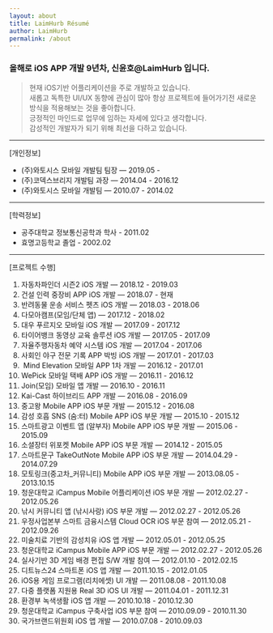 ```yaml
---
layout: about
title: LaimHurb Résumé
author: LaimHurb
permalink: /about
---
```


### 올해로 iOS APP 개발 9년차, 신윤호@LaimHurb 입니다.

> 현재 iOS기반 어플리케이션을 주로 개발하고 있습니다. <br>새롭고 독특한 UI/UX 동향에 관심이 많아 항상 프로젝트에 들어가기전 새로운 방식을 적용해보는 것을 좋아합니다.<br>
> 긍정적인 마인드로 업무에 임하는 자세에 있다고 생각합니다. <br>감성적인 개발자가 되기 위해 최선을 다하고 있습니다.<br>

---

[개인정보]<br>
* (주)와토시스 모바일 개발팀 팀장 — 2019.05 - 
* (주)코덱스브리지 개발팀 과장 — 2014.04 - 2016.12
* (주)와토시스 모바일 개발팀 — 2010.07 - 2014.02

---

[학력정보]<br>
* 공주대학교 정보통신공학과 학사 - 2011.02
* 효명고등학교 졸업 - 2002.02

---

[프로젝트 수행]
1. 자동차파인더 시즌2 iOS 개발 — 2018.12 - 2019.03<br>
2. 건설 인력 중장비 APP iOS 개발 — 2018.07 - 현재 <br>
3. 반려동물 운송 서비스 펫츠 iOS 개발 — 2018.03 - 2018.06 <br>
4. 다모아캠프(모임/단체 앱) — 2017.12 - 2018.02 <br>
5. 대우 푸르지오 모바일 iOS 개발 — 2017.09 - 2017.12 <br>
6. 타이어뱅크 동영상 교육 솔루션 iOS 개발 — 2017.05 - 2017.09 <br>
7. 자율주행자동차 예약 시스템 iOS 개발 — 2017.04 - 2017.06 <br>
8. 사회인 야구 전문 기록 APP 박빙 iOS 개발 — 2017.01 - 2017.03 <br>
9.  Mind Elevation 모바일 APP 1차 개발 — 2016.12 - 2017.01 <br> 
10. WePick 모바일 택배 APP iOS 개발 — 2016.11 - 2016.12<br>
11. Join(모임) 모바일 앱 개발 — 2016.10 - 2016.11 <br>
12. Kai-Cast 하이브리드 APP 개발 — 2016.08 - 2016.09 <br>
13. 중고왕 Mobile APP iOS 부문 개발 — 2015.12 - 2016.08 <br>
14. 감성 호흡 SNS (숨:터) Mobile APP iOS 부문 개발 — 2015.10 - 2015.12 <br>
15. 스마트광고 이벤트 앱 (알부자) Mobile APP iOS 부문 개발 — 2015.06 - 2015.09 <br>
16. 소셜장터 위포켓 Mobile APP iOS 부문 개발 — 2014.12 - 2015.05 <br>
17. 스마트문구 TakeOutNote Mobile APP iOS 부문 개발 — 2014.04.29 - 2014.07.29 <br>
18. 모토링크(중고차_커뮤니티) Mobile APP iOS 부문 개발 — 2013.08.05 - 2013.10.15 <br>
19. 청운대학교 iCampus Mobile 어플리케이션 iOS 부문 개발 — 2012.02.27 - 2012.05.26 <br>
20. 낚시 커뮤니티 앱 (낚시사랑) iOS 부문 개발 — 2012.02.27 - 2012.05.26 <br>
21. 우정사업본부 스마트 금융시스템 Cloud OCR iOS 부문 참여 — 2012.05.21 - 2012.09.26 <br>
22. 미술치료 기반의 감성치유 iOS 앱 개발 — 2012.05.01 - 2012.05.25 <br>
23. 청운대학교 iCampus Mobile APP iOS 부문 개발 — 2012.02.27 - 2012.05.26 <br>
24. 실사기반 3D 게임 배경 편집 S/W  개발 참여 — 2012.01.10 - 2012.02.15 <br>
25. 디트뉴스24 스마트폰 iOS 앱 개발 — 2011.10.15 - 2012.01.05 <br>
26. iOS용 게임 프로그램(리치에셋) UI 개발 — 2011.08.08 - 2011.10.08 <br>
27. 다중 플랫폼 지원용 Real 3D iOS UI 개발 — 2011.04.01 - 2011.12.31 <br>
28. 환경부 녹색생활 iOS 앱 개발 — 2010.10.18 - 2010.12.30 <br>
29. 청운대학교 iCampus 구축사업 iOS 부문 참여 — 2010.09.09 - 2010.11.30 <br>
30. 국가브랜드위원회 iOS 앱 개발 — 2010.07.08 - 2010.09.03 <br>




























